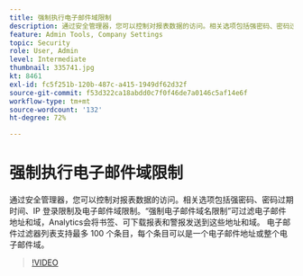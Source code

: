 ```yaml
---
title: 强制执行电子邮件域限制
description: 通过安全管理器，您可以控制对报表数据的访问。相关选项包括强密码、密码过期时间、IP 登录限制及电子邮件域限制。“强制电子邮件域名限制”可过滤电子邮件地址和域，Analytics会将书签、可下载报表和警报发送到这些地址和域。 电子邮件过滤器列表支持最多 100 个条目，每个条目可以是一个电子邮件地址或整个电子邮件域。
feature: Admin Tools, Company Settings
topic: Security
role: User, Admin
level: Intermediate
thumbnail: 335741.jpg
kt: 8461
exl-id: fc5f251b-120b-487c-a415-1949df62d32f
source-git-commit: f53d322ca18abdd0c7f0f46de7a0146c5af14e6f
workflow-type: tm+mt
source-wordcount: '132'
ht-degree: 72%

---
```


# 强制执行电子邮件域限制

通过安全管理器，您可以控制对报表数据的访问。相关选项包括强密码、密码过期时间、IP 登录限制及电子邮件域限制。“强制电子邮件域名限制”可过滤电子邮件地址和域，Analytics会将书签、可下载报表和警报发送到这些地址和域。 电子邮件过滤器列表支持最多 100 个条目，每个条目可以是一个电子邮件地址或整个电子邮件域。


>[!VIDEO](https://video.tv.adobe.com/v/335741/?quality=12&learn=on)
